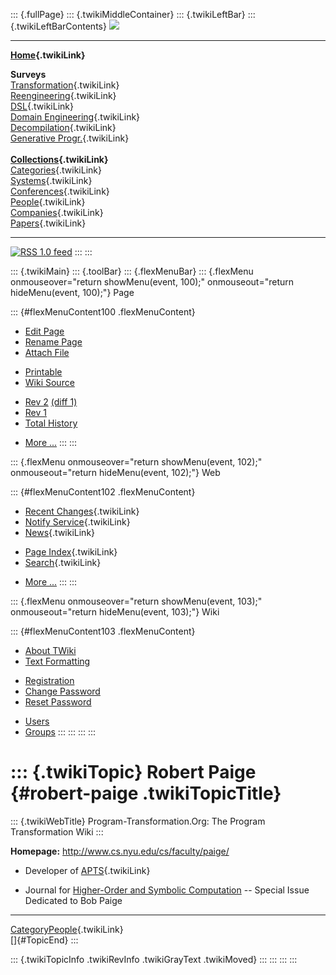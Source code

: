 ::: {.fullPage}
::: {.twikiMiddleContainer}
::: {.twikiLeftBar}
::: {.twikiLeftBarContents}
![](../pub/transformation.gif)

------------------------------------------------------------------------

**[Home](WebHome){.twikiLink}**

**Surveys**\
[Transformation](ProgramTransformation){.twikiLink}\
[Reengineering](ReengineeringWiki){.twikiLink}\
[DSL](DomainSpecificLanguages){.twikiLink}\
[Domain Engineering](DomainEngineering){.twikiLink}\
[Decompilation](DeCompilation){.twikiLink}\
[Generative Progr.](GenerativeProgrammingWiki){.twikiLink}\
\
**[Collections](CategoryCollection){.twikiLink}**\
[Categories](CategoryCategory){.twikiLink}\
[Systems](TransformationSystems){.twikiLink}\
[Conferences](TransformationConferences){.twikiLink}\
[People](TransformationPeople){.twikiLink}\
[Companies](TransformationCompanies){.twikiLink}\
[Papers](CategoryPaper){.twikiLink}

------------------------------------------------------------------------

[![](../pub/rss.gif "RSS 1.0 feed")](WebRss@skin=rss)
:::
:::

::: {.twikiMain}
::: {.toolBar}
::: {.flexMenuBar}
::: {.flexMenu onmouseover="return showMenu(event, 100);" onmouseout="return hideMenu(event, 100);"}
Page

::: {#flexMenuContent100 .flexMenuContent}
-   [Edit
    Page](http://www.program-transformation.org/edit/Transform/RobertPaige?t=1536826239)
-   [Rename
    Page](http://www.program-transformation.org/rename/Transform/RobertPaige)
-   [Attach
    File](http://www.program-transformation.org/attach/Transform/RobertPaige)

<!-- -->

-   [Printable](http://www.program-transformation.org/view/Transform/RobertPaige?skin=print.pattern)
-   [Wiki
    Source](http://www.program-transformation.org/view/Transform/RobertPaige?skin=text&raw=on&contenttype=text/plain)

<!-- -->

-   [Rev
    2](http://www.program-transformation.org/view/Transform/RobertPaige?rev=1.2)
    [(diff 1)](http://www.program-transformation.org/rdiff/Transform/RobertPaige?rev1=1.2&rev2=1.1)
-   [Rev
    1](http://www.program-transformation.org/view/Transform/RobertPaige?rev=1.1)
-   [Total
    History](http://www.program-transformation.org/rdiff/Transform/RobertPaige)

<!-- -->

-   [More
    \...](http://www.program-transformation.org/oops/Transform/RobertPaige?template=oopsmore&param1=1.2&param2=1.2)
:::
:::

::: {.flexMenu onmouseover="return showMenu(event, 102);" onmouseout="return hideMenu(event, 102);"}
Web

::: {#flexMenuContent102 .flexMenuContent}
-   [Recent Changes](WebChanges){.twikiLink}
-   [Notify Service](WebNotify){.twikiLink}
-   [News](WebNews){.twikiLink}

<!-- -->

-   [Page Index](WebIndex){.twikiLink}
-   [Search](WebSearch){.twikiLink}

<!-- -->

-   [More
    \...](http://www.program-transformation.org/oops/Transform/RobertPaige?template=oopsmore&param1=1.2&param2=1.2)
:::
:::

::: {.flexMenu onmouseover="return showMenu(event, 103);" onmouseout="return hideMenu(event, 103);"}
Wiki

::: {#flexMenuContent103 .flexMenuContent}
-   [About
    TWiki](http://www.program-transformation.org/view/TWiki/WebHome)
-   [Text
    Formatting](http://www.program-transformation.org/view/TWiki/TextFormattingRules)

<!-- -->

-   [Registration](http://www.program-transformation.org/view/TWiki/TWikiRegistration)
-   [Change
    Password](http://www.program-transformation.org/view/TWiki/ChangePassword)
-   [Reset
    Password](http://www.program-transformation.org/view/TWiki/ResetPassword)

<!-- -->

-   [Users](http://www.program-transformation.org/view/Main/TWikiUsers)
-   [Groups](http://www.program-transformation.org/view/Main/TWikiGroups)
:::
:::
:::
:::

::: {.twikiTopic}
Robert Paige {#robert-paige .twikiTopicTitle}
============

::: {.twikiWebTitle}
Program-Transformation.Org: The Program Transformation Wiki
:::

**Homepage:** <http://www.cs.nyu.edu/cs/faculty/paige/>

-   Developer of [APTS](APTS){.twikiLink}

<!-- -->

-   Journal for [Higher-Order and Symbolic
    Computation](http://www.kluweronline.com/issn/1388-3690) \-- Special
    Issue Dedicated to Bob Paige

------------------------------------------------------------------------

[CategoryPeople](CategoryPeople){.twikiLink}\
[]{#TopicEnd}
:::

::: {.twikiTopicInfo .twikiRevInfo .twikiGrayText .twikiMoved}
:::
:::
:::
:::
